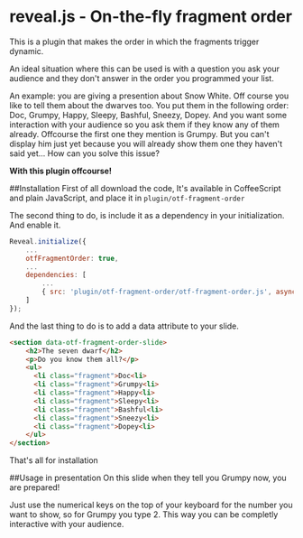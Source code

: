 # reveal.js - On-the-fly fragment order
This is a plugin that makes the order in which the fragments trigger dynamic.

An ideal situation where this can be used is with a question you ask your audience and they don't answer in the order you programmed your list.

An example: you are giving a presention about Snow White. Off course you like to tell them about the dwarves too.
You put them in the following order: Doc, Grumpy, Happy, Sleepy, Bashful, Sneezy, Dopey.
And you want some interaction with your audience so you ask them if they know any of them already. Offcourse the first one they mention is Grumpy.
But you can't display him just yet because you will already show them one they haven't said yet... How can you solve this issue?

**With this plugin offcourse!**

##Installation
First of all download the code, It's available in CoffeeScript and plain JavaScript, and place it in `plugin/otf-fragment-order`

The second thing to do, is include it as a dependency in your initialization. And enable it.
```javascript
Reveal.initialize({
    ...
    otfFragmentOrder: true,
    ...
    dependencies: [
        ...
        { src: 'plugin/otf-fragment-order/otf-fragment-order.js', async: true, condition: function() { return !!document.body.classList; } }
    ]
});
```
And the last thing to do is to add a data attribute to your slide.
```html
<section data-otf-fragment-order-slide>
	<h2>The seven dwarf</h2>
	<p>Do you know them all?</p>
	<ul>
	  <li class="fragment">Doc<li>
	  <li class="fragment">Grumpy<li>
	  <li class="fragment">Happy<li>
	  <li class="fragment">Sleepy<li>
	  <li class="fragment">Bashful<li>
	  <li class="fragment">Sneezy<li>
	  <li class="fragment">Dopey<li>
	</ul>
</section>
```
That's all for installation

##Usage in presentation
On this slide when they tell you Grumpy now, you are prepared!

Just use the numerical keys on the top of your keyboard for the number you want to show, so for Grumpy you type 2.
This way you can be completly interactive with your audience.
